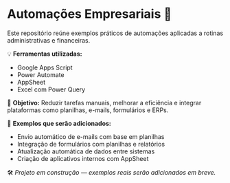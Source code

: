 # Automações Empresariais 🤖

Este repositório reúne exemplos práticos de automações aplicadas a rotinas administrativas e financeiras.

💡 **Ferramentas utilizadas:**
- Google Apps Script
- Power Automate
- AppSheet
- Excel com Power Query

🎯 **Objetivo:**
Reduzir tarefas manuais, melhorar a eficiência e integrar plataformas como planilhas, e-mails, formulários e ERPs.

📌 **Exemplos que serão adicionados:**
- Envio automático de e-mails com base em planilhas
- Integração de formulários com planilhas e relatórios
- Atualização automática de dados entre sistemas
- Criação de aplicativos internos com AppSheet

🛠 *Projeto em construção — exemplos reais serão adicionados em breve.*
